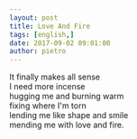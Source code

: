 ```yaml
---
layout: post
title: Love And Fire
tags: [english,]
date: 2017-09-02 09:01:00
author: pietro
---
```

It finally makes all sense<br/>I need more incense<br/>hugging me and burning warm<br/>fixing where I'm torn<br/>lending me like shape and smile<br/>mending me with love and fire.
